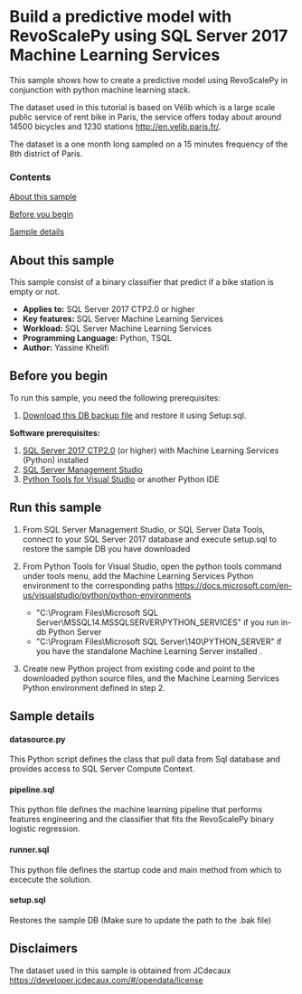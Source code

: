 # Build a predictive model with RevoScalePy using SQL Server 2017 Machine Learning Services

This sample shows how to create a predictive model using RevoScalePy in conjunction with python machine learning stack.

The dataset  used in this tutorial is based on Vélib which is a large scale public service of rent bike in Paris, the service offers today about around 14500 bicycles and 1230 stations http://en.velib.paris.fr/.

The dataset is a one month long  sampled on a 15 minutes frequency of the 8th district of Paris.


### Contents

[About this sample](#about-this-sample)

[Before you begin](#before-you-begin)

[Sample details](#sample-details)




## About this sample


This sample consist of a  binary classifier that predict if a bike station is empty or not.




- **Applies to:** SQL Server 2017 CTP2.0 or higher
- **Key features:** SQL Server Machine Learning Services 
- **Workload:** SQL Server Machine Learning Services
- **Programming Language:** Python, TSQL
- **Author:** Yassine Khelifi



## Before you begin

To run this sample, you need the following prerequisites: 
1. [Download this DB backup file](https://sq14samples.blob.core.windows.net/data/velibDB.bak) and restore it using Setup.sql. 

**Software prerequisites:**


1. [SQL Server 2017 CTP2.0](https://www.microsoft.com/en-us/sql-server/sql-server-2017) (or higher) with Machine Learning Services (Python) installed
2. [SQL Server Management Studio](https://docs.microsoft.com/en-us/sql/ssms/download-sql-server-management-studio-ssms)
3. [Python Tools for Visual Studio](https://www.visualstudio.com/vs/python/) or another Python IDE

## Run this sample
1. From SQL Server Management Studio, or SQL Server Data Tools, connect to your SQL Server 2017 database and execute setup.sql to restore the sample DB you have downloaded 

2. From Python Tools for Visual Studio, open the python tools command under tools menu, add the Machine Learning Services Python environment to the corresponding paths https://docs.microsoft.com/en-us/visualstudio/python/python-environments

   *  "C:\Program Files\Microsoft SQL Server\MSSQL14.MSSQLSERVER\PYTHON_SERVICES" if you run in-db Python Server
   *  "C:\Program Files\Microsoft SQL Server\140\PYTHON_SERVER" if you have the standalone Machine Learning Server installed .

3. Create new Python project from existing code and point to the downloaded python source files, and the Machine Learning Services Python environment defined in step 2.






## Sample details

#### datasource.py
This Python script defines the class that pull data from Sql database and provides access to SQL Server Compute Context.

####  pipeline.sql
This python file defines the machine learning pipeline that performs features engineering and the classifier that fits the RevoScalePy binary logistic regression.

####  runner.sql
This python file defines the startup code and main method from which to excecute the solution.

####  setup.sql
Restores the sample DB (Make sure to update the path to the .bak file)





## Disclaimers
The dataset used in this sample is obtained from JCdecaux https://developer.jcdecaux.com/#/opendata/license




